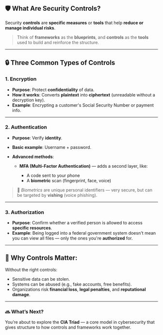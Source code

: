## 🛡️ What Are Security Controls?

Security **controls** are **specific measures** or **tools** that help **reduce or manage individual risks**.

> Think of **frameworks** as the **blueprints**, and **controls** as the **tools** used to build and reinforce the structure.

---

## 🔒 Three Common Types of Controls

### 1. **Encryption**

* **Purpose**: Protect **confidentiality** of data.
* **How it works**: Converts **plaintext** into **ciphertext** (unreadable without a decryption key).
* **Example**: Encrypting a customer's Social Security Number or payment info.

---

### 2. **Authentication**

* **Purpose**: Verify **identity**.
* **Basic example**: Username + password.
* **Advanced methods**:

  * **MFA (Multi-Factor Authentication)** — adds a second layer, like:

    * A code sent to your phone
    * A **biometric** scan (fingerprint, face, voice)

> 🔐 *Biometrics* are unique personal identifiers — very secure, but can be targeted by **vishing** (voice phishing).

---

### 3. **Authorization**

* **Purpose**: Confirm whether a verified person is allowed to access **specific resources**.
* **Example**: Being logged into a federal government system doesn't mean you can view all files — only the ones you're **authorized** for.

---

## 🚨 Why Controls Matter:

Without the right controls:

* Sensitive data can be stolen.
* Systems can be abused (e.g., fake accounts, free benefits).
* Organizations risk **financial loss**, **legal penalties**, and **reputational damage**.

---

### 🔜 What’s Next?

You’re about to explore the **CIA Triad** — a core model in cybersecurity that gives structure to how controls and frameworks work together.
